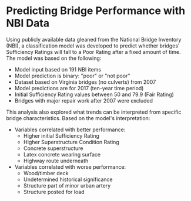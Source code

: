 # Predicting Bridge Performance with NBI Data

Using publicly available data gleaned from the National Bridge Inventory (NBI), a classification model was developed to predict whether bridges' Sufficiency Ratings will fall to a Poor Rating after a fixed amount of time. The model was based on the following:
- Model input based on 191 NBI items
- Model prediction is binary: "poor" or "not poor"
- Dataset based on Virginia bridges (no culverts) from 2007
- Model predictions are for 2017 (ten-year time period)
- Initial Sufficiency Rating values between 50 and 79.9 (Fair Rating)
- Bridges with major repair work after 2007 were excluded

This analysis also explored what trends can be interpreted from specific bridge characteristics. Based on the model's interpretation:
- Variables correlated with better performance:
  - Higher initial Sufficiency Rating
  - Higher Superstructure Condition Rating
  - Concrete superstructure
  - Latex concrete wearing surface
  - Highway route underneath
- Variables correlated with worse performance:
  - Wood/timber deck
  - Undetermined historical significance
  - Structure part of minor urban artery
  - Structure posted for load
